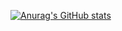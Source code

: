 [![Anurag's GitHub stats](https://github-readme-stats.vercel.app/api?username=essential2189&show_icons=true&theme=tokyonight)](https://github.com/anuraghazra/github-readme-stats)

